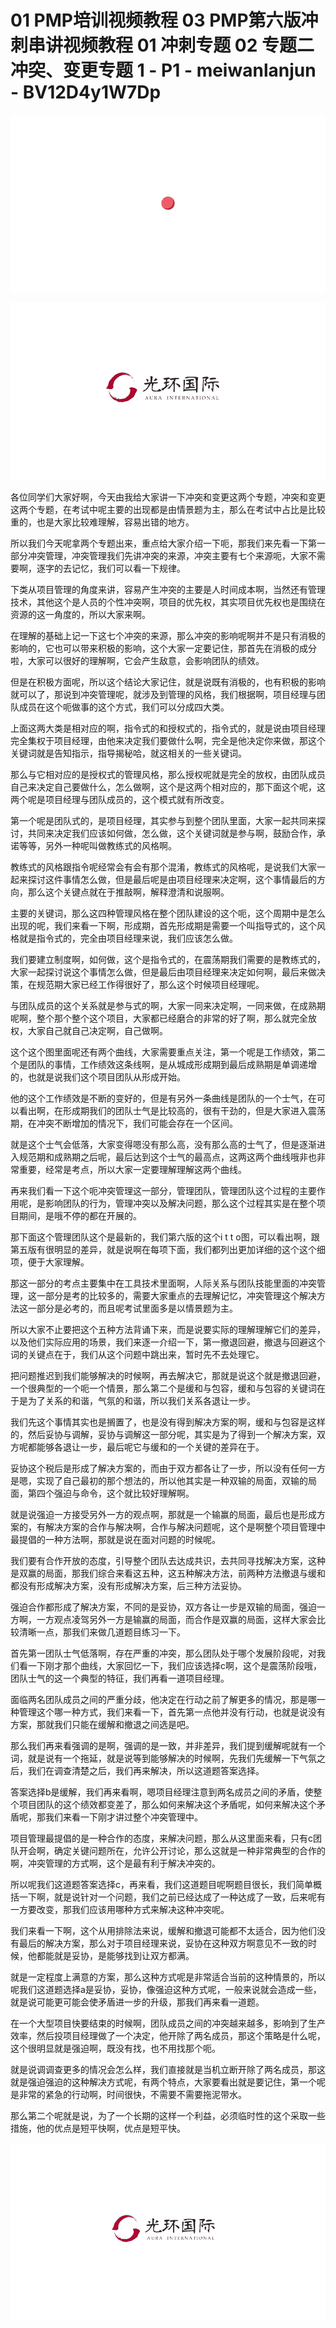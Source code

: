 # 01 PMP培训视频教程 03 PMP第六版冲刺串讲视频教程 01 冲刺专题 02 专题二冲突、变更专题 1 - P1 - meiwanlanjun - BV12D4y1W7Dp

![](img/c27a932b4607d2c448317272d5519626_0.png)

![](img/c27a932b4607d2c448317272d5519626_1.png)

各位同学们大家好啊，今天由我给大家讲一下冲突和变更这两个专题，冲突和变更这两个专题，在考试中呢主要的出现都是由情景题为主，那么在考试中占比是比较重的，也是大家比较难理解，容易出错的地方。

所以我们今天呢拿两个专题出来，重点给大家介绍一下呃，那我们来先看一下第一部分冲突管理，冲突管理我们先讲冲突的来源，冲突主要有七个来源呃，大家不需要啊，逐字的去记忆，我们可以看一下规律。

下类从项目管理的角度来讲，容易产生冲突的主要是人时间成本啊，当然还有管理技术，其他这个是人员的个性冲突啊，项目的优先权，其实项目优先权也是围绕在资源的这一角度的，所以大家来啊。

在理解的基础上记一下这七个冲突的来源，那么冲突的影响呢啊并不是只有消极的影响的，它也可以带来积极的影响，这个大家一定要记住，那首先在消极的成分啦，大家可以很好的理解啊，它会产生敌意，会影响团队的绩效。

但是在积极方面呢，所以这个结论大家记住，就是说既有消极的，也有积极的影响就可以了，那说到冲突管理呢，就涉及到管理的风格，我们根据啊，项目经理与团队成员在这个呃做事的这个方式，我们可以分成四大类。

上面这两大类是相对应的啊，指令式的和授权式的，指令式的，就是说由项目经理完全集权于项目经理，由他来决定我们要做什么啊，完全是他决定你来做，那这个关键词就是告知指示，指导揭秘哈，就这相关的一些关键词。

那么与它相对应的是授权式的管理风格，那么授权呢就是完全的放权，由团队成员自己来决定自己要做什么，怎么做啊，这个是这两个相对应的，那下面这个呢，这两个呢是项目经理与团队成员的，这个模式就有所改变。

第一个呢是团队式的，是项目经理，其实参与到整个团队里面，大家一起共同来探讨，共同来决定我们应该如何做，怎么做，这个关键词就是参与啊，鼓励合作，承诺等等，另外一种呢叫做教练式的风格啊。

教练式的风格跟指令呢经常会有会有那个混淆，教练式的风格呢，是说我们大家一起来探讨这件事情怎么做，但是最后呢是由项目经理来决定啊，这个事情最后的方向，那么这个关键点就在于推敲啊，解释澄清和说服啊。

主要的关键词，那么这四种管理风格在整个团队建设的这个呃，这个周期中是怎么出现的呢，我们来看一下啊，形成期，首先形成期是需要一个叫指导式的，这个风格就是指令式的，完全由项目经理来说，我们应该怎么做。

我们要建立制度啊，如何做，这个是指令式的，在震荡期我们需要的是教练式的，大家一起探讨说这个事情怎么做，但是最后由项目经理来决定如何啊，最后来做决策，在规范期大家已经工作得很好了，那么这个时候项目经理呢。

与团队成员的这个关系就是参与式的啊，大家一同来决定啊，一同来做，在成熟期呢啊，整个那个整个这个项目，大家都已经磨合的非常的好了啊，那么就完全放权，大家自己就自己决定啊，自己做啊。

这个这个图里面呢还有两个曲线，大家需要重点关注，第一个呢是工作绩效，第二个是团队的事情，工作绩效这条线啊，是从城成形成期到最后成熟期是单调递增的，也就是说我们这个项目团队从形成开始。

他的这个工作绩效是不断的变好的，但是有另外一条曲线是团队的一个士气，在可以看出啊，在形成期我们的团队士气是比较高的，很有干劲的，但是大家进入震荡期，在冲突不断增加的情况下，我们可能会存在一个区间。

就是这个士气会低落，大家变得嗯没有那么高，没有那么高的士气了，但是逐渐进入规范期和成熟期之后呢，最后达到这个士气的最高点，这两这两个曲线哦非也非常重要，经常是考点，所以大家一定要理解理解这两个曲线。

再来我们看一下这个呃冲突管理这一部分，管理团队，管理团队这个过程的主要作用呢，是影响团队的行为，管理冲突以及解决问题，那么这个过程其实是在整个项目期间，是哦不停的都在开展的。

那下面这个管理团队这个是最新的，我们第六版的这个i t t o图，可以看出啊，跟第五版有很明显的差异，就是说啊在每项下面，我们都列出更加详细的这个这个细项，便于大家理解。

那这一部分的考点主要集中在工具技术里面啊，人际关系与团队技能里面的冲突管理，这一部分是考的比较多的，需要大家重点的去理解记忆，冲突管理这个解决方法这一部分是必考的，而且呢考试里面多是以情景题为主。

所以大家不止要把这个五种方法背诵下来，而是说要实际的理解理解它们的差异，以及他们实际应用的场景，我们来逐一介绍一下，第一撤退回避，撤退与回避这个词的关键点在于，我们从这个问题中跳出来，暂时先不去处理它。

把问题推迟到我们能够解决的时候啊，再去解决它，那就是说这个就是撤退回避，一个很典型的一个呃一个情景，那么第二个是缓和与包容，缓和与包容的关键词在于是为了关系的和谐，气氛的和谐，所以我们关系各退让一步。

我们先这个事情其实也是搁置了，也是没有得到解决方案的啊，缓和与包容是这样的，然后妥协与调解，妥协与调解这一部分呢，其实是为了得到一个解决方案，双方呢都能够各退让一步，最后呢它与缓和的一个关键的差异在于。

妥协这个税后是形成了解决方案的，而由于双方都各让了一步，所以没有任何一方是嗯，实现了自己最初的那个想法的，所以他其实是一种双输的局面，双输的局面，第四个强迫与命令，这个就比较好理解啊。

就是说强迫一方接受另外一方的观点啊，那就是一个输赢的局面，最后也是形成方案的，有解决方案的合作与解决啊，合作与解决问题呢，这个是啊整个项目管理中最提倡的一种方法啊，那就是说在面对问题的时候呢。

我们要有合作开放的态度，引导整个团队去达成共识，去共同寻找解决方案，这种是双赢的局面，那我们综合来看这五种，这五种解决方法，前两种方法撤退与缓和都没有形成解决方案，没有形成解决方案，后三种方法妥协。

强迫合作都形成了解决方案，不同的是妥协，双方各让一步是双输的局面，强迫一方啊，一方观点凌驾另外一方是输赢的局面，而合作是双赢的局面，这样大家会比较清晰一点，那我们来做几道题目练习一下。

首先第一团队士气低落啊，存在严重的冲突，那么团队处于哪个发展阶段呢，对我们看一下刚才那个曲线，大家回忆一下，我们应该选择c啊，这个是震荡阶段哦，团队士气的这一个典型的特征，我们再看一道项目经理。

面临两名团队成员之间的严重分歧，他决定在行动之前了解更多的情况，那是哪一种管理这个哪一种方式，我们来看一下，首先第一点他并没有行动，也就是说没有方案，那就我们只能在缓解和撤退之间选是吧。

那么我们再来看强调的是啊，强调的是一致，并非差异，我们提到缓解呢就有一个词，就是说有一个拖延，就是说等到能够解决的时候啊，先我们先缓解一下气氛之后，我们在调查清楚之后，我们再来解决，所以这道题答案选择。

答案选择b是缓解，我们再来看啊，嗯项目经理注意到两名成员之间的矛盾，使整个项目团队的这个绩效都变差了，那么如何来解决这个矛盾呢，如何来解决这个矛盾呢，那我们来看一下刚才讲过整个冲突管理中。

项目管理最提倡的是一种合作的态度，来解决问题，那么从这里面来看，只有c团队开会啊，确定关键问题所在，允许公开讨论，那么这就是一种非常典型的合作的啊，冲突管理的方式啊，这个是最有利于解决冲突的。

所以呢我们这道题答案选择c，再来看，我们这道题目呢啊题目很长，我们简单概括一下啊，就是说针对一个问题，我们之前已经达成了一种达成了一致，后来呢有一方要改变，那我们应该用哪种方式来解决这种冲突呢。

我们来看一下啊，这个从用排除法来说，缓解和撤退可能都不太适合，因为他们没有最后的解决方案，那么对于项目经理来说，妥协在这种双方啊意见不一致的时候，他都能就是妥协，是能够找到让双方都满。

就是一定程度上满意的方案，那么这种方式呢是非常适合当前的这种情景的，所以呢我们这道题选择a是妥协，妥协，像强迫这种方式呢，一般来说就会造成一些，就是说可能更可能会使矛盾进一步的升级，那我们再来看一道题。

在一个大型项目快要结束的时候啊，团队成员之间的冲突越来越多，影响到了生产效率，然后投项目经理做了一个决定，他开除了两名成员，那这个策略是什么呢，这个很明显就是强迫啊，既没有找，也不用找那个呃。

就是说调调查更多的情况会怎么样，我们直接就是当机立断开除了两名成员，那这就是强迫强迫的这种解决方式呢，有两个特点，大家要看出就是要记住，第一个呢是非常的紧急的行动啊，时间很快，不需要不需要拖泥带水。

那么第二个呢就是说，为了一个长期的这样一个利益，必须临时性的这个采取一些措施，他的优点是短平快啊，优点是短平快。



![](img/c27a932b4607d2c448317272d5519626_3.png)